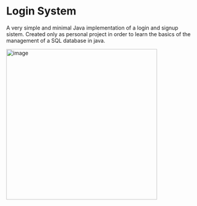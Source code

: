 # Login System
A very simple and minimal Java implementation of a login and signup sistem. Created only as personal project in order to learn the basics of the management of a SQL database in java.

<img src="https://github.com/pepperjackdev/beginner_login_system/assets/98756989/31974ab3-70cf-4eb3-85a1-26da39c2fcd5" alt="image" width=400 height=auto>
